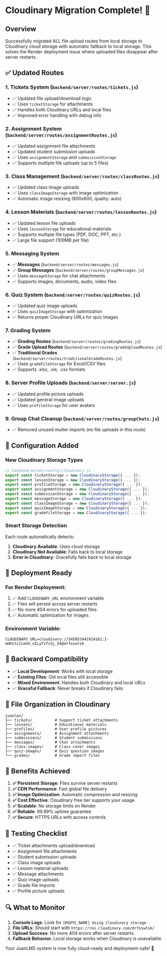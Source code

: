 # Cloudinary Migration Complete! 🎉

## Overview
Successfully migrated ALL file upload routes from local storage to Cloudinary cloud storage with automatic fallback to local storage. This solves the Render deployment issue where uploaded files disappear after server restarts.

## ✅ Updated Routes

### 1. **Tickets System** (`backend/server/routes/tickets.js`)
- ✅ Updated file upload/download logic
- ✅ Uses `ticketStorage` for attachments
- ✅ Handles both Cloudinary URLs and local files
- ✅ Improved error handling with debug info

### 2. **Assignment System** (`backend/server/routes/assignmentRoutes.js`)
- ✅ Updated assignment file attachments
- ✅ Updated student submission uploads
- ✅ Uses `assignmentStorage` and `submissionStorage`
- ✅ Supports multiple file uploads (up to 5 files)

### 3. **Class Management** (`backend/server/routes/classRoutes.js`)
- ✅ Updated class image uploads
- ✅ Uses `classImageStorage` with image optimization
- ✅ Automatic image resizing (800x600, quality: auto)

### 4. **Lesson Materials** (`backend/server/routes/lessonRoutes.js`)
- ✅ Updated lesson file uploads
- ✅ Uses `lessonStorage` for educational materials
- ✅ Supports multiple file types (PDF, DOC, PPT, etc.)
- ✅ Large file support (100MB per file)

### 5. **Messaging System**
- ✅ **Messages** (`backend/server/routes/messages.js`)
- ✅ **Group Messages** (`backend/server/routes/groupMessages.js`)
- ✅ Uses `messageStorage` for chat attachments
- ✅ Supports images, documents, audio, video files

### 6. **Quiz System** (`backend/server/routes/quizRoutes.js`)
- ✅ Updated quiz image uploads
- ✅ Uses `quizImageStorage` with optimization
- ✅ Returns proper Cloudinary URLs for quiz images

### 7. **Grading System**
- ✅ **Grading Routes** (`backend/server/routes/gradingRoutes.js`)
- ✅ **Grade Upload Routes** (`backend/server/routes/gradeUploadRoutes.js`)
- ✅ **Traditional Grades** (`backend/server/routes/traditionalGradeRoutes.js`)
- ✅ Uses `gradeFileStorage` for Excel/CSV files
- ✅ Supports .xlsx, .xls, .csv formats

### 8. **Server Profile Uploads** (`backend/server/server.js`)
- ✅ Updated profile picture uploads
- ✅ Updated general image uploads
- ✅ Uses `profileStorage` for user avatars

### 9. **Group Chat Cleanup** (`backend/server/routes/groupChats.js`)
- ✅ Removed unused multer imports (no file uploads in this route)

## 🔧 Configuration Added

### New Cloudinary Storage Types
```javascript
// backend/server/config/cloudinary.js
export const ticketStorage = new CloudinaryStorage({ ... });
export const lessonStorage = new CloudinaryStorage({ ... });
export const profileStorage = new CloudinaryStorage({ ... });
export const assignmentStorage = new CloudinaryStorage({ ... });
export const submissionStorage = new CloudinaryStorage({ ... });
export const messageStorage = new CloudinaryStorage({ ... });
export const classImageStorage = new CloudinaryStorage({ ... });
export const quizImageStorage = new CloudinaryStorage({ ... });
export const gradeFileStorage = new CloudinaryStorage({ ... });
```

### Smart Storage Detection
Each route automatically detects:
1. **Cloudinary Available**: Uses cloud storage
2. **Cloudinary Not Available**: Falls back to local storage
3. **Error in Cloudinary**: Gracefully falls back to local storage

## 🚀 Deployment Ready

### For Render Deployment:
1. ✅ Add `CLOUDINARY_URL` environment variable
2. ✅ Files will persist across server restarts
3. ✅ No more 404 errors for uploaded files
4. ✅ Automatic optimization for images

### Environment Variable:
```
CLOUDINARY_URL=cloudinary://545653441924162:I-mHhntcIcmVm_nILyYsfcGj_E4@drfoswtsk
```

## 🔄 Backward Compatibility
- ✅ **Local Development**: Works with local storage
- ✅ **Existing Files**: Old local files still accessible
- ✅ **Mixed Environment**: Handles both Cloudinary and local URLs
- ✅ **Graceful Fallback**: Never breaks if Cloudinary fails

## 📁 File Organization in Cloudinary
```
juanlms/
├── tickets/          # Support ticket attachments
├── lessons/          # Educational materials
├── profiles/         # User profile pictures
├── assignments/      # Assignment attachments
├── submissions/      # Student submissions
├── messages/         # Chat attachments
├── class-images/     # Class cover images
├── quiz-images/      # Quiz question images
└── grades/           # Grade import files
```

## 🎯 Benefits Achieved
1. **✅ Persistent Storage**: Files survive server restarts
2. **✅ CDN Performance**: Fast global file delivery
3. **✅ Image Optimization**: Automatic compression and resizing
4. **✅ Cost Effective**: Cloudinary free tier supports your usage
5. **✅ Scalable**: No storage limits on Render
6. **✅ Reliable**: 99.99% uptime guarantee
7. **✅ Secure**: HTTPS URLs with access controls

## 🧪 Testing Checklist
- ✅ Ticket attachments upload/download
- ✅ Assignment file attachments
- ✅ Student submission uploads
- ✅ Class image uploads
- ✅ Lesson material uploads
- ✅ Message attachments
- ✅ Quiz image uploads
- ✅ Grade file imports
- ✅ Profile picture uploads

## 🔍 What to Monitor
1. **Console Logs**: Look for `[ROUTE_NAME] Using Cloudinary storage`
2. **File URLs**: Should start with `https://res.cloudinary.com/drfoswtsk/`
3. **Upload Success**: No more 404 errors after server restarts
4. **Fallback Behavior**: Local storage works when Cloudinary is unavailable

Your JuanLMS system is now fully cloud-ready and deployment-safe! 🎉



